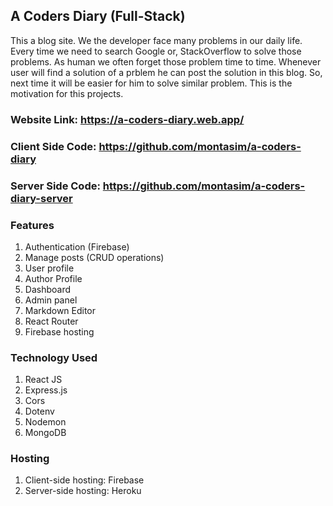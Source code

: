 ## A Coders Diary (Full-Stack)

This a blog site. We the developer face many problems in our daily life. Every time we need to search Google or, StackOverflow to solve those problems. As human we often forget those problem time to time. Whenever user will find a solution of a prblem he can post the solution in this blog. So, next time it will be easier for him to solve similar problem. This is the motivation for this projects.

### Website Link: https://a-coders-diary.web.app/

### Client Side Code: https://github.com/montasim/a-coders-diary

### Server Side Code: https://github.com/montasim/a-coders-diary-server

### Features

1. Authentication (Firebase)
2. Manage posts (CRUD operations)
3. User profile
4. Author Profile
5. Dashboard
6. Admin panel
7. Markdown Editor
8. React Router
9. Firebase hosting

### Technology Used

1. React JS
2. Express.js
3. Cors
4. Dotenv
5. Nodemon
6. MongoDB

### Hosting

1. Client-side hosting: Firebase
2. Server-side hosting: Heroku
